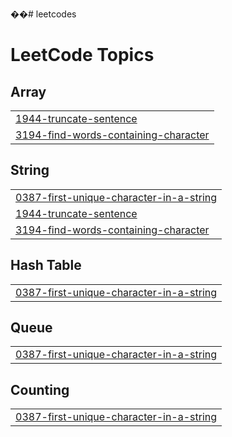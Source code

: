 ��#   l e e t c o d e s  
 
<!---LeetCode Topics Start-->
# LeetCode Topics
## Array
|  |
| ------- |
| [1944-truncate-sentence](https://github.com/ifayis/leetcodes/tree/master/1944-truncate-sentence) |
| [3194-find-words-containing-character](https://github.com/ifayis/leetcodes/tree/master/3194-find-words-containing-character) |
## String
|  |
| ------- |
| [0387-first-unique-character-in-a-string](https://github.com/ifayis/leetcodes/tree/master/0387-first-unique-character-in-a-string) |
| [1944-truncate-sentence](https://github.com/ifayis/leetcodes/tree/master/1944-truncate-sentence) |
| [3194-find-words-containing-character](https://github.com/ifayis/leetcodes/tree/master/3194-find-words-containing-character) |
## Hash Table
|  |
| ------- |
| [0387-first-unique-character-in-a-string](https://github.com/ifayis/leetcodes/tree/master/0387-first-unique-character-in-a-string) |
## Queue
|  |
| ------- |
| [0387-first-unique-character-in-a-string](https://github.com/ifayis/leetcodes/tree/master/0387-first-unique-character-in-a-string) |
## Counting
|  |
| ------- |
| [0387-first-unique-character-in-a-string](https://github.com/ifayis/leetcodes/tree/master/0387-first-unique-character-in-a-string) |
<!---LeetCode Topics End-->